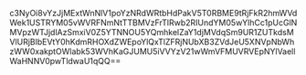 c3NyOi8vYzJjMExtWnNlV1poYzNRdWRtbHdPakV5T0RBME9tRjFkR2hmWVdWek1USTRYM05vWVRFNmNtTTBMVzFrTlRwb2RIUndYM05wYlhCc1pUcGlNMVpzWTJjdlAzSmxiV0Z5YTNNOU5YQmhkelZaY1djMVdqSm9UR1ZUTkdsMVlURjBlbEVtY0hKdmRHOXdZWEpoYlQxTlZFRjNUbXB3ZVdJeU5XNVpNbWhzWW0xakptOWlabk53WVhKaGJUMU5iVVYzV21wWmVFMUVRVEpNYlVaellWaHNNV0pwTldwaU1qQQ==
